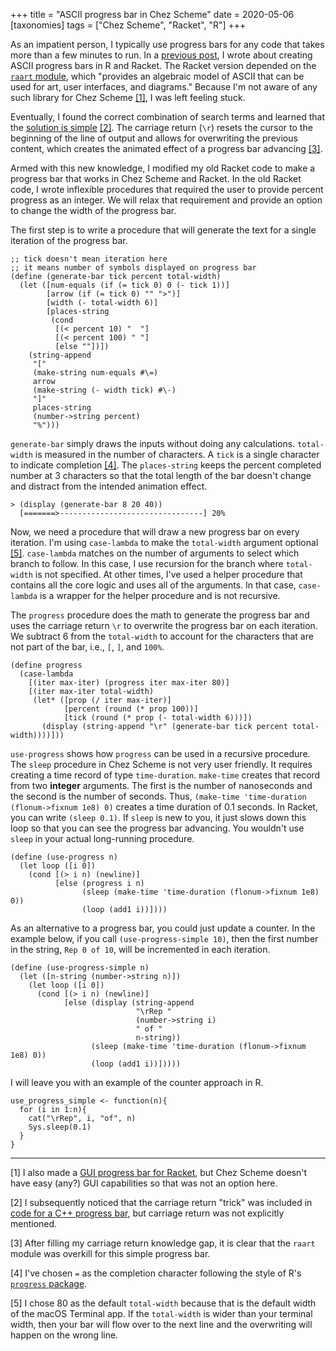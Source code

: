 +++
title = "ASCII progress bar in Chez Scheme"
date = 2020-05-06
[taxonomies]
tags = ["Chez Scheme", "Racket", "R"]
+++

As an impatient person, I typically use progress bars for any code that takes more than a few minutes to run. In a [previous post](/posts/ascii-progress-bar-in-r-and-racket), I wrote about creating ASCII progress bars in R and Racket. The Racket version depended on the [`raart` module](https://docs.racket-lang.org/raart/index.html), which "provides an algebraic model of ASCII that can be used for art, user interfaces, and diagrams." Because I'm not aware of any such library for Chez Scheme [[1]](#1), I was left feeling stuck.

<!-- more -->

Eventually, I found the correct combination of search terms and learned that the [solution is simple](https://unix.stackexchange.com/questions/43075/how-to-change-the-contents-of-a-line-on-the-terminal-as-opposed-to-writing-a-new) [[2]](#2). The carriage return (`\r`) resets the cursor to the beginning of the line of output and allows for overwriting the previous content, which creates the animated effect of a progress bar advancing [[3]](#3).

Armed with this new knowledge, I modified my old Racket code to make a progress bar that works in Chez Scheme and Racket. In the old Racket code, I wrote inflexible procedures that required the user to provide percent progress as an integer. We will relax that requirement and provide an option to change the width of the progress bar. 

The first step is to write a procedure that will generate the text for a single iteration of the progress bar.

```
;; tick doesn't mean iteration here
;; it means number of symbols displayed on progress bar
(define (generate-bar tick percent total-width)
  (let ([num-equals (if (= tick 0) 0 (- tick 1))]
        [arrow (if (= tick 0) "" ">")]
        [width (- total-width 6)]
        [places-string  
         (cond
          [(< percent 10) "  "]
          [(< percent 100) " "]
          [else ""])])
    (string-append
     "["
     (make-string num-equals #\=)
     arrow
     (make-string (- width tick) #\-)
     "]"
     places-string
     (number->string percent)
     "%")))
```

`generate-bar` simply draws the inputs without doing any calculations. `total-width` is measured in the number of characters. A `tick` is a single character to indicate completion [[4]](#4). The `places-string` keeps the percent completed number at 3 characters so that the total length of the bar doesn't change and distract from the intended animation effect.

```
> (display (generate-bar 8 20 40))
  [=======>--------------------------------] 20%
```

Now, we need a procedure that will draw a new progress bar on every iteration. I'm using `case-lambda` to make the `total-width` argument optional [[5]](#5). `case-lambda` matches on the number of arguments to select which branch to follow. In this case, I use recursion for the branch where `total-width` is not specified. At other times, I've used a helper procedure that contains all the core logic and uses all of the arguments. In that case, `case-lambda` is a wrapper for the helper procedure and is not recursive.

The `progress` procedure does the math to generate the progress bar and uses the carriage return `\r` to overwrite the progress bar on each iteration. We subtract 6 from the `total-width` to account for the characters that are not part of the bar, i.e., `[`, `]`, and `100%`.                  

```
(define progress
  (case-lambda
    [(iter max-iter) (progress iter max-iter 80)]
    [(iter max-iter total-width)
     (let* ([prop (/ iter max-iter)]
            [percent (round (* prop 100))]
            [tick (round (* prop (- total-width 6)))])
       (display (string-append "\r" (generate-bar tick percent total-width))))]))
```

`use-progress` shows how `progress` can be used in a recursive procedure. The `sleep` procedure in Chez Scheme is not very user friendly. It requires creating a time record of type `time-duration`. `make-time` creates that record from two **integer** arguments. The first is the number of nanoseconds and the second is the number of seconds. Thus, `(make-time 'time-duration (flonum->fixnum 1e8) 0)` creates a time duration of 0.1 seconds. In Racket, you can write `(sleep 0.1)`. If `sleep` is new to you, it just slows down this loop so that you can see the progress bar advancing. You wouldn't use `sleep` in your actual long-running procedure.

```
(define (use-progress n)
  (let loop ([i 0])
    (cond [(> i n) (newline)]
          [else (progress i n)
                (sleep (make-time 'time-duration (flonum->fixnum 1e8) 0))
                (loop (add1 i))])))
```

As an alternative to a progress bar, you could just update a counter. In the example below, if you call `(use-progress-simple 10)`, then the first number in the string, `Rep 0 of 10`, will be incremented in each iteration.

```
(define (use-progress-simple n)
  (let ([n-string (number->string n)])
    (let loop ([i 0])
      (cond [(> i n) (newline)]
            [else (display (string-append
                            "\rRep "
                            (number->string i)
                            " of "
                            n-string))
                  (sleep (make-time 'time-duration (flonum->fixnum 1e8) 0))
                  (loop (add1 i))]))))
```

I will leave you with an example of the counter approach in R.

```
use_progress_simple <- function(n){
  for (i in 1:n){
    cat("\rRep", i, "of", n)
    Sys.sleep(0.1)
  }
}
```

***

<a name="1"></a> [1] I also made a [GUI progress bar for Racket](/posts/progress-bar-widget-in-r-and-racket/), but Chez Scheme doesn't have easy (any?) GUI capabilities so that was not an option here.

<a name="2"></a> [2] I subsequently noticed that the carriage return "trick" was included in [code for a C++ progress bar](http://navjodh.com/general-programming/creating-an-ascii-progress-bar-in-c/), but carriage return was not explicitly mentioned.

<a name="3"></a> [3] After filling my carriage return knowledge gap, it is clear that the `raart` module was overkill for this simple progress bar. 

<a name="4"></a> [4] I've chosen `=` as the completion character following the style of R's [`progress` package](https://github.com/r-lib/progress). 

<a name="5"></a> [5] I chose 80 as the default `total-width` because that is the default width of the macOS Terminal app. If the `total-width` is wider than your terminal width, then your bar will flow over to the next line and the overwriting will happen on the wrong line.